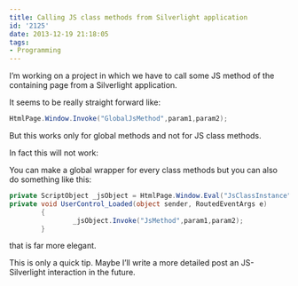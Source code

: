 ```yaml
---
title: Calling JS class methods from Silverlight application
id: '2125'
date: 2013-12-19 21:18:05
tags:
- Programming
---
```


I’m working on a project in which we have to call some JS method of the containing page from a Silverlight application.

It seems to be really straight forward like:

```csharp
HtmlPage.Window.Invoke("GlobalJsMethod",param1,param2);
```

But this works only for global methods and not for JS class methods.

In fact this will not work:

You can make a global wrapper for every class methods but you can also do something like this:

```csharp
private ScriptObject _jsObject = HtmlPage.Window.Eval("JsClassInstance") as ScriptObject;
private void UserControl_Loaded(object sender, RoutedEventArgs e)
        {
                _jsObject.Invoke("JsMethod",param1,param2);
        }
```

that is far more elegant.

This is only a quick tip. Maybe I’ll write a more detailed post an JS-Silverlight interaction in the future.